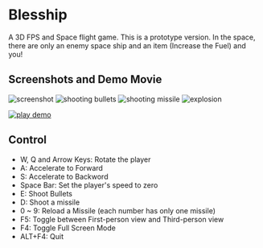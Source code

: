 Blesship
========
A 3D FPS and Space flight game. This is a prototype version. In the space, there are only an enemy space ship and an item (Increase the Fuel) and you!

## Screenshots and Demo Movie ##
![screenshot](https://peecky.github.io/Blesship/screenshots/blesshipinitialscreen.png)
![shooting bullets](https://peecky.github.io/Blesship/screenshots/blesshipshootbullets.png)
![shooting missile](https://peecky.github.io/Blesship/screenshots/blesshipshotmissile.png)
![explosion](https://peecky.github.io/Blesship/screenshots/blesshipmissileexplosion.png)

[![play demo](https://peecky.github.io/Blesship/misc/blesshipdemomovie.JPG)](http://youtu.be/z_bWRhmf92U)

## Control ##
*	W, Q and Arrow Keys: Rotate the player
*	A: Accelerate to Forward
*	S: Accelerate to Backword
*	Space Bar: Set the player's speed to zero
*	E: Shoot Bullets
*	D: Shoot a missile
*	0 ~ 9: Reload a Missile (each number has only one missile)
*	F5: Toggle between First-person view and Third-person view
*	F4: Toggle Full Screen Mode
*	ALT+F4: Quit
